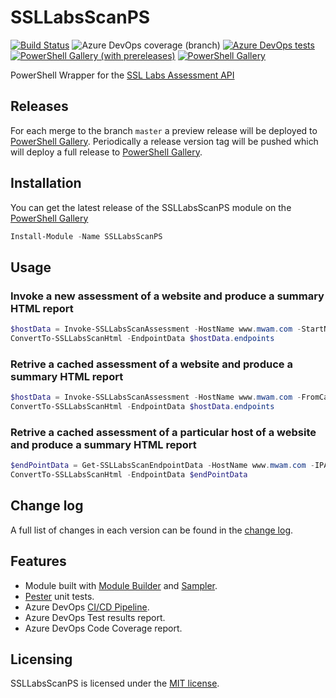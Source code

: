 # SSLLabsScanPS

[![Build Status](https://dev.azure.com/simonheather99/SSLLabsScanPS/_apis/build/status/X-Guardian.SSLLabsScanPS?branchName=master)](https://dev.azure.com/simonheather99/SSLLabsScanPS/_build/latest?definitionId=8&branchName=master)
![Azure DevOps coverage (branch)](https://img.shields.io/azure-devops/coverage/simonheather99/SSLLabsScanPS/8/master)
[![Azure DevOps tests](https://img.shields.io/azure-devops/tests/simonheather99/SSLLabsScanPS/8/master)](https://simonheather99.visualstudio.com/SSLLabsScanPS/_test/analytics?definitionId=8&contextType=build)
[![PowerShell Gallery (with prereleases)](https://img.shields.io/powershellgallery/vpre/SSLLabsScanPS?label=SSLLabsScanPS%20Preview)](https://www.powershellgallery.com/packages/SSLLabsScanPS/)
[![PowerShell Gallery](https://img.shields.io/powershellgallery/v/SSLLabsScanPS?label=SSLLabsScanPS)](https://www.powershellgallery.com/packages/SSLLabsScanPS/)

PowerShell Wrapper for the [SSL Labs Assessment API](https://github.com/ssllabs/ssllabs-scan/blob/stable/ssllabs-api-docs.md)

## Releases

For each merge to the branch `master` a preview release will be
deployed to [PowerShell Gallery](https://www.powershellgallery.com/).
Periodically a release version tag will be pushed which will deploy a
full release to [PowerShell Gallery](https://www.powershellgallery.com/).

## Installation

You can get the latest release of the SSLLabsScanPS module on the [PowerShell Gallery](https://www.powershellgallery.com/packages/SSLLabsScanPS)

```PowerShell
Install-Module -Name SSLLabsScanPS
```

## Usage

### Invoke a new assessment of a website and produce a summary HTML report

```PowerShell
$hostData = Invoke-SSLLabsScanAssessment -HostName www.mwam.com -StartNew -All Done
ConvertTo-SSLLabsScanHtml -EndpointData $hostData.endpoints
```

### Retrive a cached assessment of a website and produce a summary HTML report

```PowerShell
$hostData = Invoke-SSLLabsScanAssessment -HostName www.mwam.com -FromCache -All Done
ConvertTo-SSLLabsScanHtml -EndpointData $hostData.endpoints
```

### Retrive a cached assessment of a particular host of a website and produce a summary HTML report

```PowerShell
$endPointData = Get-SSLLabsScanEndpointData -HostName www.mwam.com -IPAddress '18.132.32.101' -FromCache
ConvertTo-SSLLabsScanHtml -EndpointData $endPointData
```

## Change log

A full list of changes in each version can be found in the [change log](CHANGELOG.md).

## Features

- Module built with [Module Builder](https://github.com/PoshCode/ModuleBuilder) and [Sampler](https://github.com/gaelcolas/Sampler).
- [Pester](https://github.com/pester/Pester) unit tests.
- Azure DevOps [CI/CD Pipeline](https://dev.azure.com/simonheather99/SSLLabsScanPS/_build?definitionId=8&_a=summary).
- Azure DevOps Test results report.
- Azure DevOps Code Coverage report.

## Licensing

SSLLabsScanPS is licensed under the [MIT license](LICENSE).

